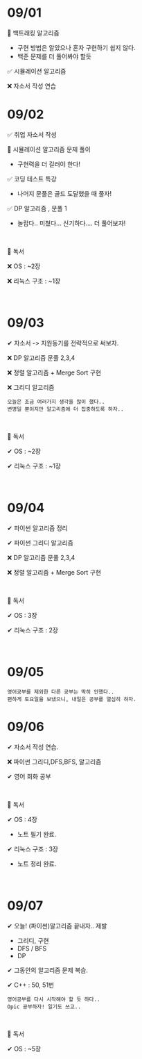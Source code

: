 # 09/01

 🤔 백트래킹 알고리즘 

* 구현 방법은 알았으나 혼자 구현하기 쉽지 않다.
* 백준 문제를 더 풀어봐야 할듯 

✅ 시뮬레이션 알고리즘 

❌ 자소서 작성 연습 



# 09/02

✅ 취업 자소서 작성

🤔 시뮬레이션 알고리즘 문제 풀이 

* 구현력을 더 길러야 한다!

✅ 코딩 테스트 특강

* 나머지 문풀은 골드 도달했을 때 풀자!

✅  DP 알고리즘 , 문풀 1

* 놀랍다.. 미쳤다... 신기하다.... 더 풀어보자!

<br>

🎯 독서  

❌ OS  : ~2장

❌ 리눅스 구조 :  ~1장

<br>

# 09/03

✔ 자소서 -> 지원동기를 전략적으로 써보자.

❌   DP 알고리즘 문풀 2,3,4  

❌   정렬 알고리즘 + Merge Sort 구현

❌   그리디 알고리즘 

```
오늘은 조금 여러가지 생각을 많이 했다..
변명일 뿐이지만 알고리즘에 더 집중하도록 하자..
```

<br>

🎯 독서 

✔ OS  : ~2장

✔ 리눅스 구조 :  ~1장

<br>

# 09/04

✔ 파이썬 알고리즘 정리

✔ 파이썬 그리디 알고리즘 

❌   DP 알고리즘 문풀 2,3,4  

❌   정렬 알고리즘 + Merge Sort 구현

<br>

🎯 독서 

✔ OS  :  3장 

✔ 리눅스 구조 :  2장

<br>

# 09/05

```
영어공부를 제외한 다른 공부는 딱히 안했다..
편하게 토요일을 보냈으니, 내일은 공부를 열심히 하자.
```



# 09/06

✔ 자소서 작성 연습.

❌  파이썬 그리디,DFS,BFS, 알고리즘 

✔ 영어 회화 공부

<br>

🎯 독서 

✔ OS  :  4장 

- 노트 필기 완료.

✔ 리눅스 구조 :  3장

- 노트 정리 완료.

<br>

# 09/07

✔ 오늘! (파이썬)알고리즘 끝내자.. 제발

- 그리디, 구현
- DFS / BFS 
- DP

✔ 그동안의 알고리즘 문제 복습.

✔ C++ : 50, 51번



```
영어공부를 다시 시작해야 할 듯 하다..
Opic 공부하자! 일기도 쓰고..
```

<br>

🎯 독서 

✔ OS  :  ~5장 

